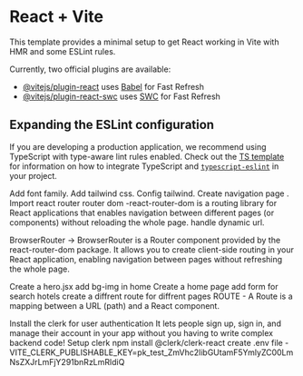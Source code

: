 # React + Vite

This template provides a minimal setup to get React working in Vite with HMR and some ESLint rules.

Currently, two official plugins are available:

- [@vitejs/plugin-react](https://github.com/vitejs/vite-plugin-react/blob/main/packages/plugin-react) uses [Babel](https://babeljs.io/) for Fast Refresh
- [@vitejs/plugin-react-swc](https://github.com/vitejs/vite-plugin-react/blob/main/packages/plugin-react-swc) uses [SWC](https://swc.rs/) for Fast Refresh

## Expanding the ESLint configuration

If you are developing a production application, we recommend using TypeScript with type-aware lint rules enabled. Check out the [TS template](https://github.com/vitejs/vite/tree/main/packages/create-vite/template-react-ts) for information on how to integrate TypeScript and [`typescript-eslint`](https://typescript-eslint.io) in your project.

Add font family.
Add tailwind css.
Config tailwind.
Create navigation page .
Import react router router dom -react-router-dom is a routing library for React applications that enables navigation between different pages (or components) without reloading the whole page. handle dynamic url.

BrowserRouter -> BrowserRouter is a Router component provided by the react-router-dom package. It allows you to create client-side routing in your React application, enabling navigation between pages without refreshing the whole page.

 Create a hero.jsx add bg-img in home 
 Create a home page add form for search hotels
 create a diffrent route for diffrent pages
 ROUTE - A Route is a mapping between a URL (path) and a React component.

Install the clerk for user authentication
 It lets people sign up, sign in, and manage their account in your app without you having to write complex backend code!
 Setup clerk npm install @clerk/clerk-react
 create .env file - VITE_CLERK_PUBLISHABLE_KEY=pk_test_ZmVhc2libGUtamF5YmlyZC00LmNsZXJrLmFjY291bnRzLmRldiQ
 